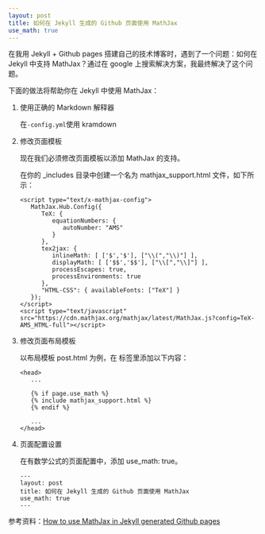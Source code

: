 ```yaml
---
layout: post
title: 如何在 Jekyll 生成的 Github 页面使用 MathJax
use_math: true
---
```


在我用 Jekyll + Github pages 搭建自己的技术博客时，遇到了一个问题：如何在 Jekyll 中支持 MathJax？通过在 google 上搜索解决方案，我最终解决了这个问题。

下面的做法将帮助你在 Jekyll 中使用 MathJax：

1. 使用正确的 Markdown 解释器
   
   在<code>-config.yml</code>使用 kramdown

2. 修改页面模板

   现在我们必须修改页面模板以添加 MathJax 的支持。

   在你的 _includes 目录中创建一个名为 mathjax_support.html 文件，如下所示：
   ```
   <script type="text/x-mathjax-config">
      MathJax.Hub.Config({
         TeX: {
            equationNumbers: {
               autoNumber: "AMS"
            }
         },
         tex2jax: {
            inlineMath: [ ['$','$'], ["\\(","\\)"] ],
            displayMath: [ ['$$','$$'], ["\\[","\\]"] ],
            processEscapes: true,
            processEnvironments: true
         },
         "HTML-CSS": { availableFonts: ["TeX"] }
      });
   </script>
   <script type="text/javascript" src="https://cdn.mathjax.org/mathjax/latest/MathJax.js?config=TeX-AMS_HTML-full"></script>
   ```

3. 修改页面布局模板
   
   以布局模板 post.html 为例，在 <head> 标签里添加以下内容：
   ```
   <head>
      ...

      {% if page.use_math %}
      {% include mathjax_support.html %}
      {% endif %}

      ...
   </head>
   ```
4. 页面配置设置
   
   在有数学公式的页面配置中，添加 use_math: true。
   
   ```
   ---
   layout: post
   title: 如何在 Jekyll 生成的 Github 页面使用 MathJax
   use_math: true
   ---
   ```


参考资料：[How to use MathJax in Jekyll generated Github pages](https://haixing-hu.github.io/programming/2013/09/20/how-to-use-mathjax-in-jekyll-generated-github-pages/)
